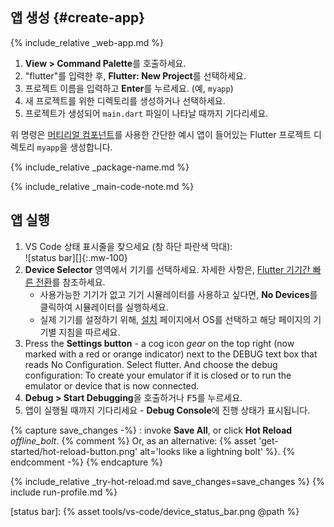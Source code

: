 <div class="tab-pane" id="vscode" role="tabpanel" aria-labelledby="vscode-tab" markdown="1">

## 앱 생성 {#create-app}

{% include_relative _web-app.md  %}

  1. **View > Command Palette**를 호출하세요.
  1. "flutter"를 입력한 후, **Flutter: New Project**를 선택하세요.
  1. 프로젝트 이름을 입력하고 **Enter**를 누르세요. (예, `myapp`)
  1. 새 프로젝트를 위한 디렉토리를 생성하거나 선택하세요.
  1. 프로젝트가 생성되어 `main.dart` 파일이 나타날 때까지 기다리세요. 

위 명령은 [머티리얼 컴포넌트][]를 사용한 간단한 예시 앱이 들어있는 
Flutter 프로젝트 디렉토리 `myapp`을 생성합니다.

{% include_relative _package-name.md  %}

{% include_relative _main-code-note.md  %}

## 앱 실행

 1. VS Code 상태 표시줄을 찾으세요 (창 하단 파란색 막대):<br> ![status bar][]{:.mw-100}
 1. **Device Selector** 영역에서 기기를 선택하세요.
    자세한 사항은, [Flutter 기기간 빠른 전환][]를 참조하세요.
    - 사용가능한 기기가 없고 기기 시뮬레이터를 사용하고 싶다면,
      **No Devices**를 클릭하여 시뮬레이터를 실행하세요.
    - 실제 기기를 설정하기 위해,
      [설치][] 페이지에서 OS를 선택하고 해당 페이지의 기기별 지침을 따르세요. 
 1. Press the **Settings button** - a cog icon <i class="material-icons align-bottom">gear</i> on the top right (now marked with a red or orange indicator) next to the DEBUG text box that reads No Configuration. Select flutter. And choose the debug configuration: To create your emulator if it is closed or to run the emulator or device that is now connected.        
 1. **Debug > Start Debugging**을 호출하거나 <kbd>F5</kbd>를 누르세요.
 1. 앱이 실행될 때까지 기다리세요 - **Debug Console**에 진행 상태가 표시됩니다.

{% capture save_changes -%}
  : invoke **Save All**, or click **Hot Reload**
  <i class="material-icons align-bottom">offline_bolt</i>.
  {% comment %} Or, as an alternative:
    {% asset 'get-started/hot-reload-button.png' alt='looks like a lightning bolt' %}.
  {% endcomment -%}
{% endcapture %}

{% include_relative _try-hot-reload.md save_changes=save_changes %}
{% include run-profile.md %}

[설치]: /docs/get-started/install
[머티리얼 컴포넌트]: {{site.material}}/guidelines
[Flutter 기기간 빠른 전환]: https://dartcode.org/docs/quickly-switching-between-flutter-devices
[status bar]: {% asset tools/vs-code/device_status_bar.png @path %}

</div>
